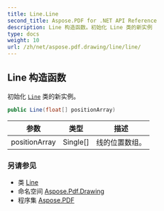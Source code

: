 ```yaml
---
title: Line.Line
second_title: Aspose.PDF for .NET API Reference
description: Line 构造函数。初始化 Line 类的新实例
type: docs
weight: 10
url: /zh/net/aspose.pdf.drawing/line/line/
---
```

## Line 构造函数

初始化 [`Line`](../) 类的新实例。

```csharp
public Line(float[] positionArray)
```

| 参数 | 类型 | 描述 |
| --- | --- | --- |
| positionArray | Single[] | 线的位置数组。 |

### 另请参见

* 类 [Line](../)
* 命名空间 [Aspose.Pdf.Drawing](../../../aspose.pdf.drawing/)
* 程序集 [Aspose.PDF](../../../)